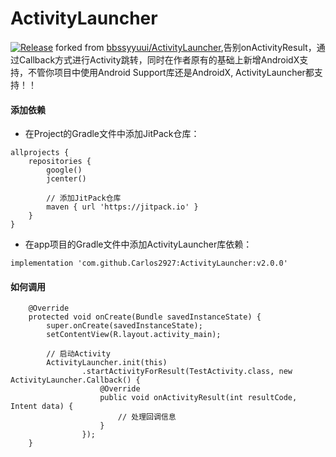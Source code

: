 # ActivityLauncher
[![Release](https://jitpack.io/v/Carlos2927/ActivityLauncher.svg)](https://jitpack.io/#Carlos2927/ActivityLauncher)
forked from [bbssyyuui/ActivityLauncher](https://github.com/bbssyyuui/ActivityLauncher),告别onActivityResult，通过Callback方式进行Activity跳转，同时在作者原有的基础上新增AndroidX支持，不管你项目中使用Android Support库还是AndroidX, ActivityLauncher都支持！！

#### 添加依赖
- 在Project的Gradle文件中添加JitPack仓库：
```
allprojects {
    repositories {
        google()
        jcenter()

        // 添加JitPack仓库
        maven { url 'https://jitpack.io' }
    }
}
```
- 在app项目的Gradle文件中添加ActivityLauncher库依赖：
```
implementation 'com.github.Carlos2927:ActivityLauncher:v2.0.0'
```

#### 如何调用
```
    @Override
    protected void onCreate(Bundle savedInstanceState) {
        super.onCreate(savedInstanceState);
        setContentView(R.layout.activity_main);

        // 启动Activity
        ActivityLauncher.init(this)
                .startActivityForResult(TestActivity.class, new ActivityLauncher.Callback() {
                    @Override
                    public void onActivityResult(int resultCode, Intent data) {
                        // 处理回调信息
                    }
                });
    }
```
